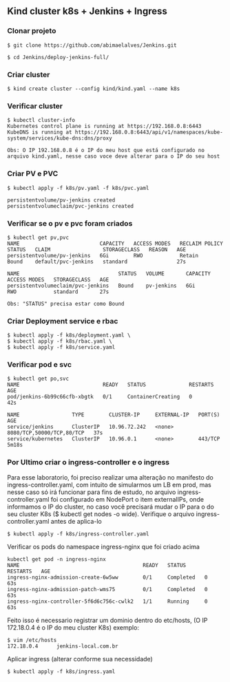 ##  Kind cluster k8s + Jenkins + Ingress

### Clonar projeto 
```
$ git clone https://github.com/abimaelalves/Jenkins.git 

$ cd Jenkins/deploy-jenkins-full/
```

### Criar cluster
```
$ kind create cluster --config kind/kind.yaml --name k8s
```

### Verificar cluster
```
$ kubectl cluster-info
Kubernetes control plane is running at https://192.168.0.8:6443
KubeDNS is running at https://192.168.0.8:6443/api/v1/namespaces/kube-system/services/kube-dns:dns/proxy

Obs: O IP 192.168.0.8 é o IP do meu host que está configurado no arquivo kind.yaml, nesse caso voce deve alterar para o IP do seu host
```

### Criar PV e PVC
```
$ kubectl apply -f k8s/pv.yaml -f k8s/pvc.yaml

persistentvolume/pv-jenkins created
persistentvolumeclaim/pvc-jenkins created
```

### Verificar se o pv e pvc foram criados
```
$ kubectl get pv,pvc
NAME                          CAPACITY   ACCESS MODES   RECLAIM POLICY   STATUS   CLAIM                 STORAGECLASS   REASON   AGE
persistentvolume/pv-jenkins   6Gi        RWO            Retain           Bound    default/pvc-jenkins   standard                27s

NAME                                STATUS   VOLUME       CAPACITY   ACCESS MODES   STORAGECLASS   AGE
persistentvolumeclaim/pvc-jenkins   Bound    pv-jenkins   6Gi        RWO            standard       27s

Obs: "STATUS" precisa estar como Bound
```

### Criar Deployment service e rbac
```
$ kubectl apply -f k8s/deployment.yaml \
$ kubectl apply -f k8s/rbac.yaml \
$ kubectl apply -f k8s/service.yaml
```

### Verificar pod e svc
```
$ kubectl get po,svc
NAME                           READY   STATUS              RESTARTS   AGE
pod/jenkins-6b99c66cfb-xbgtk   0/1     ContainerCreating   0          42s

NAME                 TYPE        CLUSTER-IP     EXTERNAL-IP   PORT(S)                     AGE
service/jenkins      ClusterIP   10.96.72.242   <none>        8080/TCP,50000/TCP,80/TCP   37s
service/kubernetes   ClusterIP   10.96.0.1      <none>        443/TCP                     5m18s
```

### Por Ultimo criar o ingress-controller e o ingress

Para esse laboratorio, foi preciso realizar uma alteração no manifesto do ingress-controller.yaml, com intuito de simularmos um LB em prod, mas nesse caso só irá funcionar para fins de estudo, no arquivo ingress-controller.yaml foi configurado em NodePort o item externalIPs, onde informamos o IP do cluster, no caso você precisará mudar o IP para o do seu cluster K8s ($ kubectl get nodes -o wide). Verifique o arquivo ingress-controller.yaml antes de aplica-lo

```
$ kubectl apply -f k8s/ingress-controller.yaml 
```

Verificar os pods do namespace ingress-nginx que foi criado acima
```
kubectl get pod -n ingress-nginx
NAME                                        READY   STATUS      RESTARTS   AGE
ingress-nginx-admission-create-6w5ww        0/1     Completed   0          63s
ingress-nginx-admission-patch-wms75         0/1     Completed   0          63s
ingress-nginx-controller-5f6d6c756c-cwlk2   1/1     Running     0          63s
```

Feito isso é necessario registrar um dominio dentro do etc/hosts, (O IP 172.18.0.4 é o IP do meu cluster K8s) exemplo: 
```
$ vim /etc/hosts
172.18.0.4      jenkins-local.com.br
```

Aplicar ingress (alterar conforme sua necessidade)
```
$ kubectl apply -f k8s/ingress.yaml
```
